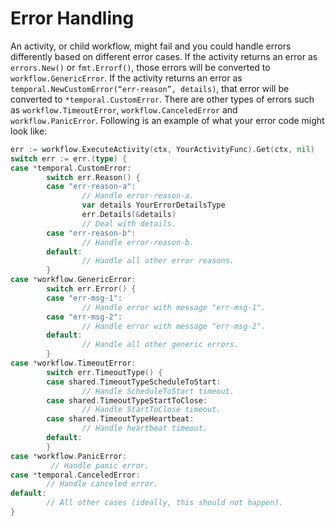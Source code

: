 # Error Handling

An activity, or child workflow, might fail and you could handle errors differently based on different
error cases. If the activity returns an error as `errors.New()` or `fmt.Errorf()`, those errors will
be converted to `workflow.GenericError`. If the activity returns an error as
`temporal.NewCustomError(“err-reason”, details)`, that error will be converted to `*temporal.CustomError`.
There are other types of errors such as `workflow.TimeoutError`, `workflow.CanceledError` and
`workflow.PanicError`. Following is an example of what your error code might look like:

```go
err := workflow.ExecuteActivity(ctx, YourActivityFunc).Get(ctx, nil)
switch err := err.(type) {
case *temporal.CustomError:
        switch err.Reason() {
        case "err-reason-a":
                // Handle error-reason-a.
                var details YourErrorDetailsType
                err.Details(&details)
                // Deal with details.
        case "err-reason-b":
                // Handle error-reason-b.
        default:
                // Handle all other error reasons.
        }
case *workflow.GenericError:
        switch err.Error() {
        case "err-msg-1":
                // Handle error with message "err-msg-1".
        case "err-msg-2":
                // Handle error with message "err-msg-2".
        default:
                // Handle all other generic errors.
        }
case *workflow.TimeoutError:
        switch err.TimeoutType() {
        case shared.TimeoutTypeScheduleToStart:
                // Handle ScheduleToStart timeout.
        case shared.TimeoutTypeStartToClose:
                // Handle StartToClose timeout.
        case shared.TimeoutTypeHeartbeat:
                // Handle heartbeat timeout.
        default:
        }
case *workflow.PanicError:
         // Handle panic error.
case *temporal.CanceledError:
        // Handle canceled error.
default:
        // All other cases (ideally, this should not happen).
}
```
